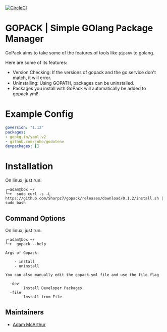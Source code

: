 [![CircleCI](https://circleci.com/gh/Sharpz7/gopack.svg?style=svg)](https://circleci.com/gh/Sharpz7/gopack)

# GOPACK | Simple GOlang Package Manager

GoPack aims to take some of the features of tools like `pipenv` to golang.

Here are some of its features:

- Version Checking: If the versions of gopack and the go service don't match, it will error.
- Uninstalling: Using GOPATH, packages can be uninstalled.
- Packages you install with GoPack will automatically be added to gopack.yml!

# Example Config
```yml
goversion: "1.12"
packages:
- gopkg.in/yaml.v2
- github.com/joho/godotenv
devpackages: []

```

# Installation
On linux, just run:
```console
╭─adam@box ~/
╰─➤  sudo curl -s -L https://github.com/Sharpz7/gopack/releases/download/0.1.2/install.sh | sudo bash
```

## Command Options

On linux, just run:
```console
╭-adam@box ~/
╰─➤  gopack --help

Args of Gopack:

    - install
    - uninstall

You can also manually edit the gopack.yml file and use the file flag

  -dev
        Install Developer Packages
  -file
        Install from File
```

## Maintainers

- [Adam McArthur](https://adam.mcaq.me)